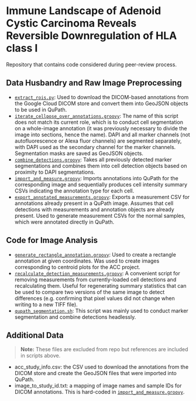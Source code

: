 # Immune Landscape of Adenoid Cystic Carcinoma Reveals Reversible Downregulation of HLA class I

Repository that contains code considered during peer-review process. 

## Data Husbandry and Raw Image Preprocessing 
- [`extract_rois.py`](extract_rois.py): Used to download the DICOM-based annotations from the Google Cloud DICOM store and convert them into GeoJSON objects to be used in QuPath.
- [`iterate_cellpose_over_annotations.groovy`](iterate_cellpose_over_annotations.groovy): The name of this script does not match its current role, which is to conduct cell segmentation on a whole-image annotation (it was previously necessary to divide the image into sections, hence the name). DAPI and all marker channels (not autofluorescence or Alexa fluor channels) are segmented separately, with DAPI used as the secondary channel for the marker channels. Segmentation masks are saved as GeoJSON objects.
- [`combine_detections.groovy`](combine_detections.groovy): Takes all previously detected marker segmentations and combines them into cell detection objects based on proximity to DAPI segmentations.
- [`import_and_measure.groovy`](import_and_measure.groovy): Imports annotations into QuPath for the corresponding image and sequentially produces cell intensity summary CSVs indicating the annotation type for each cell.
- [`export_annotated_measurements.groovy`](export_annotated_measurements.groovy): Exports a measurement CSV for annotations already present in a QuPath image. Assumes that cell detections with measurements and annotation objects are already present. Used to generate measurement CSVs for the normal samples, which were annotated directly in QuPath.

## Code for Image Analysis
- [`generate_rectangle_annotation.groovy`](generate_rectangle_annotation.groovy): Used to create a rectangle annotation at given coordinates. Was used to create images corresponding to centroid plots for the ACC project.
- [`recalculate_detection_measurements.groovy`](recalculate_detection_measurements.groovy): A convenient script for removing measurements from currently-loaded cell detections and recalculating them. Useful for regenerating summary statistics that can be used to compare two versions of the same image to detect differences (e.g. confirming that pixel values did not change when writing to a new TIFF file).
- [`qupath_segmentation.sh`](qupath_segmentation.sh): This script was mainly used to conduct marker segmentation and combine detections headlessly.

## Additional Data

> **Note:** These files are excluded from repo but references are included in scripts above.  

- acc_study_info.csv: the CSV used to download the annotations from the DICOM store and create the GeoJSON files that were imported into QuPath.
- image_to_study_id.txt: a mapping of image names and sample IDs for DICOM annotations. This is hard-coded in [`import_and_measure.groovy`](import_and_measure.groovy). 

